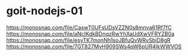 # goit-nodejs-01
https://monosnap.com/file/CaswT0UFsUDsVZZN0s8mnva61Rf7fC
https://monosnap.com/file/aNcIKdkBDnqzRwYhXaUdXwVFRYZB0a
https://monosnap.com/file/esyTK7monNh1soJBfuQvWRvSbjD8gR
https://monosnap.com/file/7GT827MvH909SWs4pW6pUR4IkWWVOS
